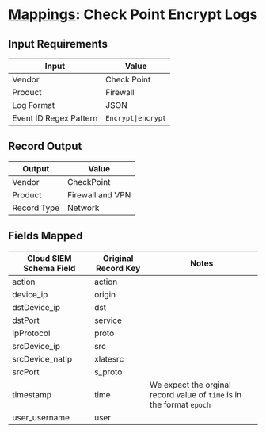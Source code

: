 # [Mappings](README.md): Check Point Encrypt Logs

## Input Requirements

|Input|Value|
|-----|-----|
|Vendor|Check Point|
|Product|Firewall|
|Log Format|JSON|
|Event ID Regex Pattern|`Encrypt\|encrypt`|

## Record Output

|Output|Value|
|------|-----|
|Vendor|CheckPoint|
|Product|Firewall and VPN|
|Record Type|Network|

## Fields Mapped

|Cloud SIEM Schema Field|Original Record Key|Notes|
|-----------------------|-------------------|-----|
|action|action||
|device_ip|origin||
|dstDevice_ip|dst||
|dstPort|service||
|ipProtocol|proto||
|srcDevice_ip|src||
|srcDevice_natIp|xlatesrc||
|srcPort|s_proto||
|timestamp|time|We expect the orginal record value of `time` is in the format `epoch`|
|user_username|user||

